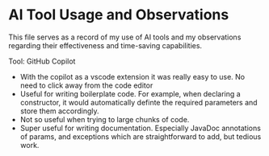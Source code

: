 # AI Tool Usage and Observations

This file serves as a record of my use of AI tools and my observations regarding their effectiveness and time-saving capabilities.

Tool: GitHub Copilot
- With the copilot as a vscode extension it was really easy to use. No need to click away from the code editor
- Useful for writing boilerplate code. For example, when declaring a constructor, it would automatically definte the required parameters and store them accordingly. 
- Not so useful when trying to large chunks of code. 
- Super useful for writing documentation. Especially JavaDoc annotations of params, and exceptions which are straightforward to add, but tedious work.
